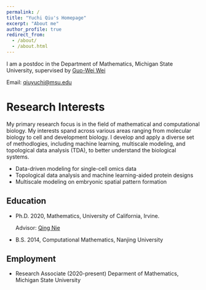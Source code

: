 ```yaml
---
permalink: /
title: "Yuchi Qiu's Homepage"
excerpt: "About me"
author_profile: true
redirect_from: 
  - /about/
  - /about.html
---
```


I am a postdoc in the Department of Mathematics, Michigan State University, supervised by [Guo-Wei Wei](https://users.math.msu.edu/users/weig/)

Email: qiuyuchi@msu.edu

Research Interests
======
My primary research focus is in the field of mathematical and computational biology. My interests spand across various areas ranging from molecular biology to cell and development biology. I develop and apply a diverse set of methodlogies, including machine learning, multiscale modeling, and topological data analysis (TDA), to better understand the biological systems.
- Data-driven modeling for single-cell omics data
- Topological data analysis and machine learning-aided protein designs
- Multiscale modeling on embryonic spatial pattern formation

Education
------
- Ph.D. 2020, Mathematics, University of California, Irvine.

    Advisor: [Qing Nie](https://faculty.sites.uci.edu/qnie/)
- B.S. 2014, Computational Mathematics, Nanjing University

Employment
------
- Research Associate (2020-present)
    Deparment of Mathematics, Michigan State University
